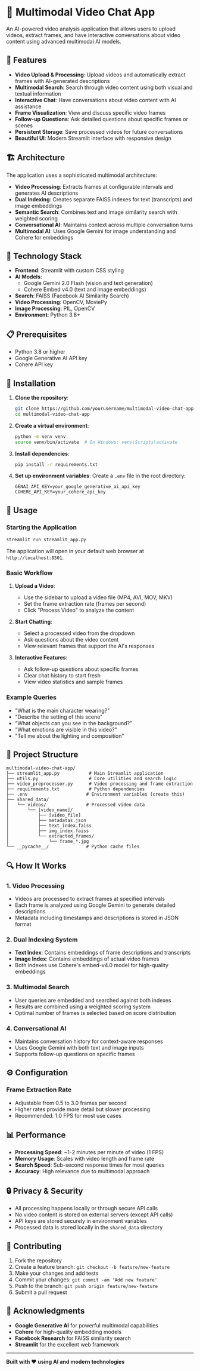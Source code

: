# 🎥 Multimodal Video Chat App

An AI-powered video analysis application that allows users to upload videos, extract frames, and have interactive conversations about video content using advanced multimodal AI models.

## 🌟 Features

- **Video Upload & Processing**: Upload videos and automatically extract frames with AI-generated descriptions
- **Multimodal Search**: Search through video content using both visual and textual information
- **Interactive Chat**: Have conversations about video content with AI assistance
- **Frame Visualization**: View and discuss specific video frames
- **Follow-up Questions**: Ask detailed questions about specific frames or scenes
- **Persistent Storage**: Save processed videos for future conversations
- **Beautiful UI**: Modern Streamlit interface with responsive design

## 🏗️ Architecture

The application uses a sophisticated multimodal architecture:

- **Video Processing**: Extracts frames at configurable intervals and generates AI descriptions
- **Dual Indexing**: Creates separate FAISS indexes for text (transcripts) and image embeddings
- **Semantic Search**: Combines text and image similarity search with weighted scoring
- **Conversational AI**: Maintains context across multiple conversation turns
- **Multimodal AI**: Uses Google Gemini for image understanding and Cohere for embeddings

## 🔧 Technology Stack

- **Frontend**: Streamlit with custom CSS styling
- **AI Models**: 
  - Google Gemini 2.0 Flash (vision and text generation)
  - Cohere Embed v4.0 (text and image embeddings)
- **Search**: FAISS (Facebook AI Similarity Search)
- **Video Processing**: OpenCV, MoviePy
- **Image Processing**: PIL, OpenCV
- **Environment**: Python 3.8+

## 📋 Prerequisites

- Python 3.8 or higher
- Google Generative AI API key
- Cohere API key

## 🚀 Installation

1. **Clone the repository**:
   ```bash
   git clone https://github.com/yourusername/multimodal-video-chat-app.git
   cd multimodal-video-chat-app
   ```

2. **Create a virtual environment**:
   ```bash
   python -m venv venv
   source venv/bin/activate  # On Windows: venv\Scripts\activate
   ```

3. **Install dependencies**:
   ```bash
   pip install -r requirements.txt
   ```

4. **Set up environment variables**:
   Create a `.env` file in the root directory:
   ```env
   GENAI_API_KEY=your_google_generative_ai_api_key
   COHERE_API_KEY=your_cohere_api_key
   ```

## 🎯 Usage

### Starting the Application

```bash
streamlit run streamlit_app.py
```

The application will open in your default web browser at `http://localhost:8501`.

### Basic Workflow

1. **Upload a Video**: 
   - Use the sidebar to upload a video file (MP4, AVI, MOV, MKV)
   - Set the frame extraction rate (frames per second)
   - Click "Process Video" to analyze the content

2. **Start Chatting**:
   - Select a processed video from the dropdown
   - Ask questions about the video content
   - View relevant frames that support the AI's responses

3. **Interactive Features**:
   - Ask follow-up questions about specific frames
   - Clear chat history to start fresh
   - View video statistics and sample frames

### Example Queries

- "What is the main character wearing?"
- "Describe the setting of this scene"
- "What objects can you see in the background?"
- "What emotions are visible in this video?"
- "Tell me about the lighting and composition"

## 📂 Project Structure

```
multimodal-video-chat-app/
├── streamlit_app.py           # Main Streamlit application
├── utils.py                   # Core utilities and search logic
├── video_preprocessor.py      # Video processing and frame extraction
├── requirements.txt           # Python dependencies
├── .env                      # Environment variables (create this)
├── shared_data/
│   └── videos/               # Processed video data
│       └── [video_name]/
│           ├── [video_file]
│           ├── metadatas.json
│           ├── text_index.faiss
│           ├── img_index.faiss
│           └── extracted_frames/
│               └── frame_*.jpg
└── __pycache__/              # Python cache files
```

## 🔍 How It Works

### 1. Video Processing
- Videos are processed to extract frames at specified intervals
- Each frame is analyzed using Google Gemini to generate detailed descriptions
- Metadata including timestamps and descriptions is stored in JSON format

### 2. Dual Indexing System
- **Text Index**: Contains embeddings of frame descriptions and transcripts
- **Image Index**: Contains embeddings of actual video frames
- Both indexes use Cohere's embed-v4.0 model for high-quality embeddings

### 3. Multimodal Search
- User queries are embedded and searched against both indexes
- Results are combined using a weighted scoring system
- Optimal number of frames is selected based on score distribution

### 4. Conversational AI
- Maintains conversation history for context-aware responses
- Uses Google Gemini with both text and image inputs
- Supports follow-up questions on specific frames

## ⚙️ Configuration

### Frame Extraction Rate
- Adjustable from 0.5 to 3.0 frames per second
- Higher rates provide more detail but slower processing
- Recommended: 1.0 FPS for most use cases



## 📊 Performance

- **Processing Speed**: ~1-2 minutes per minute of video (1 FPS)
- **Memory Usage**: Scales with video length and frame rate
- **Search Speed**: Sub-second response times for most queries
- **Accuracy**: High relevance due to multimodal approach

## 🔒 Privacy & Security

- All processing happens locally or through secure API calls
- No video content is stored on external servers (except API calls)
- API keys are stored securely in environment variables
- Processed data is stored locally in the `shared_data` directory


## 🤝 Contributing

1. Fork the repository
2. Create a feature branch: `git checkout -b feature/new-feature`
3. Make your changes and add tests
4. Commit your changes: `git commit -am 'Add new feature'`
5. Push to the branch: `git push origin feature/new-feature`
6. Submit a pull request

## 🙏 Acknowledgments

- **Google Generative AI** for powerful multimodal capabilities
- **Cohere** for high-quality embedding models
- **Facebook Research** for FAISS similarity search
- **Streamlit** for the excellent web framework

---

**Built with ❤️ using AI and modern technologies**
